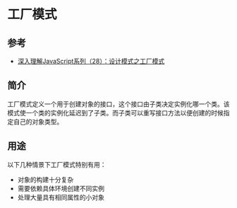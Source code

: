 # 工厂模式
## 参考
- [深入理解JavaScript系列（28）：设计模式之工厂模式](http://www.cnblogs.com/TomXu/archive/2012/02/23/2353389.html)

## 简介
工厂模式定义一个用于创建对象的接口，这个接口由子类决定实例化哪一个类。该模式使一个类的实例化延迟到了子类。而子类可以重写接口方法以便创建的时候指定自己的对象类型。

## 用途
以下几种情景下工厂模式特别有用：
- 对象的构建十分复杂
- 需要依赖具体环境创建不同实例
- 处理大量具有相同属性的小对象